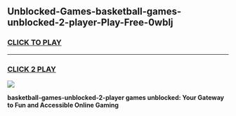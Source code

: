 
## Unblocked-Games-basketball-games-unblocked-2-player-Play-Free-0wblj
<h3>
<a href="https://premium76.site?title=basketball-games-unblocked-2-player&ref=19M">CLICK TO PLAY</a></h3>
<hr>

<h3>
<a href="https://premium76.site?title=basketball-games-unblocked-2-player&ref=19M">CLICK 2 PLAY</a>
  
</h3>

<a href="https://premium76.site?title=basketball-games-unblocked-2-player&ref=19M"><img src="https://clearcache.store/games.png"></a>


**basketball-games-unblocked-2-player games unblocked: Your Gateway to Fun and Accessible Online Gaming**
